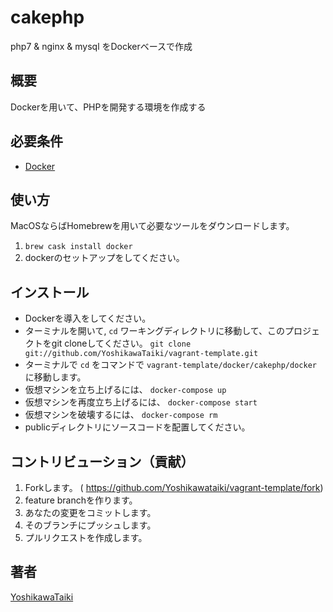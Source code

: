 # cakephp

php7 & nginx & mysql をDockerベースで作成

## 概要

Dockerを用いて、PHPを開発する環境を作成する

## 必要条件

- [Docker](https://www.docker.com/)

## 使い方

MacOSならばHomebrewを用いて必要なツールをダウンロードします。

1. `brew cask install docker`
2. dockerのセットアップをしてください。

## インストール

- Dockerを導入をしてください。
- ターミナルを開いて, `cd` ワーキングディレクトリに移動して、このプロジェクトをgit cloneしてください。 `git clone git://github.com/YoshikawaTaiki/vagrant-template.git`
- ターミナルで `cd` をコマンドで `vagrant-template/docker/cakephp/docker` に移動します。
- 仮想マシンを立ち上げるには、 `docker-compose up`
- 仮想マシンを再度立ち上げるには、 `docker-compose start`
- 仮想マシンを破壊するには、 `docker-compose rm`
- publicディレクトリにソースコードを配置してください。

## コントリビューション（貢献）

1. Forkします。 ( https://github.com/Yoshikawataiki/vagrant-template/fork)
2. feature branchを作ります。
3. あなたの変更をコミットします。
4. そのブランチにプッシュします。
5. プルリクエストを作成します。

## 著者

[YoshikawaTaiki](https://github.com/YoshikawaTaiki)
